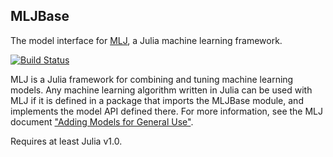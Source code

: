 ## MLJBase

The model interface for
[MLJ](https://github.com/alan-turing-institute/MLJ.jl), a Julia
machine learning framework.

[![Build Status](https://travis-ci.com/alan-turing-institute/MLJBase.jl.svg?branch=master)](https://travis-ci.com/alan-turing-institute/MLJBase.jl)

MLJ is a Julia framework for combining and tuning machine learning
models. Any machine learning algorithm written in Julia can be used
with MLJ if it is defined in a package that imports the MLJBase
module, and implements the model API defined there. For more
information, see the MLJ document ["Adding Models for General Use"](https://alan-turing-institute.github.io/MLJ.jl/dev/adding_models_for_general_use/).

Requires at least Julia v1.0.


